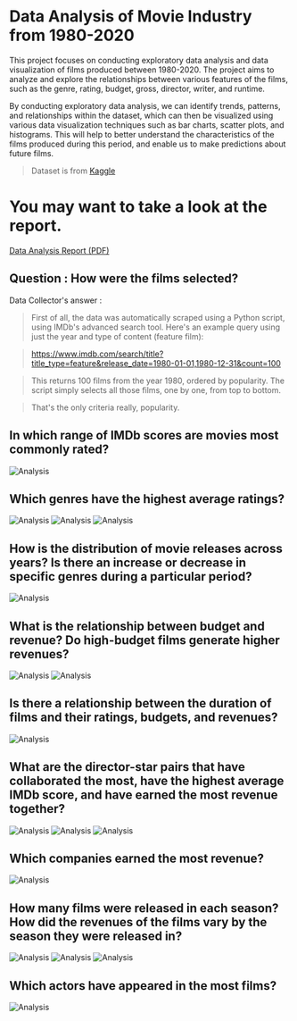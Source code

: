 # Data Analysis of Movie Industry from 1980-2020


This project focuses on conducting exploratory data analysis and data visualization of films produced between 1980-2020. The project aims to analyze and explore the relationships between various features of the films, such as the genre, rating, budget, gross, director, writer, and runtime.

By conducting exploratory data analysis, we can identify trends, patterns, and relationships within the dataset, which can then be visualized using various data visualization techniques such as bar charts, scatter plots, and histograms. This will help to better understand the characteristics of the films produced during this period, and enable us to make predictions about future films.

> Dataset is from [Kaggle](https://www.kaggle.com/datasets/danielgrijalvas/movies)

# You may want to take a look at the report.

[Data Analysis Report (PDF)](https://github.com/gururaser/film-analysis-project/blob/main/data-analysis-of-movie-industry-report.pdf)

## Question : How were the films selected?

Data Collector's answer : 

> First of all, the data was automatically scraped using a Python script, using IMDb's advanced search tool. Here's an example query using just the year and type of content (feature film):

> https://www.imdb.com/search/title?title_type=feature&release_date=1980-01-01,1980-12-31&count=100

> This returns 100 films from the year 1980, ordered by popularity. The script simply selects all those films, one by one, from top to bottom.

> That's the only criteria really, popularity.


## In which range of IMDb scores are movies most commonly rated?

![Analysis](https://github.com/gururaser/film-analysis-project/blob/main/graphs/number_of_movies_by_imdb_score_range.jpg)


## Which genres have the highest average ratings?

![Analysis](https://github.com/gururaser/film-analysis-project/blob/main/graphs/avg_imdb_score.jpg)
![Analysis](https://github.com/gururaser/film-analysis-project/blob/main/graphs/avg_imdb_score_errorbars.jpg)
![Analysis](https://github.com/gururaser/film-analysis-project/blob/main/graphs/avg_imdb_score_filtered_genres.jpg)

## How is the distribution of movie releases across years? Is there an increase or decrease in specific genres during a particular period?

![Analysis](https://github.com/gururaser/film-analysis-project/blob/main/graphs/movie_releases_by_year_genre.jpg)

## What is the relationship between budget and revenue? Do high-budget films generate higher revenues?

![Analysis](https://github.com/gururaser/film-analysis-project/blob/main/graphs/budget_gross_scatterplot.jpg)
![Analysis](https://github.com/gururaser/film-analysis-project/blob/main/graphs/budget_gross_lmplot.jpg)

## Is there a relationship between the duration of films and their ratings, budgets, and revenues?

![Analysis](https://github.com/gururaser/film-analysis-project/blob/main/graphs/runtime_score_budget_gross_heatmap.jpg)

## What are the director-star pairs that have collaborated the most, have the highest average IMDb score, and have earned the most revenue together?

![Analysis](https://github.com/gururaser/film-analysis-project/blob/main/graphs/star_director_num_of_movies.jpg)
![Analysis](https://github.com/gururaser/film-analysis-project/blob/main/graphs/star_director_avg_imdb_score.jpg)
![Analysis](https://github.com/gururaser/film-analysis-project/blob/main/graphs/star_director_total_gross.jpg)

## Which companies earned the most revenue?

![Analysis](https://github.com/gururaser/film-analysis-project/blob/main/graphs/top_6_companies_gross.jpg)

## How many films were released in each season? How did the revenues of the films vary by the season they were released in?

![Analysis](https://github.com/gururaser/film-analysis-project/blob/main/graphs/number_of_movies_by_season.jpg)
![Analysis](https://github.com/gururaser/film-analysis-project/blob/main/graphs/total_gross_revenue_by_season.jpg)
![Analysis](https://github.com/gururaser/film-analysis-project/blob/main/graphs/distribution_of_box_office_revenue_by_season.jpg)

## Which actors have appeared in the most films?

![Analysis](https://github.com/gururaser/film-analysis-project/blob/main/graphs/top_10_actors_by_number_of_movies.png)

